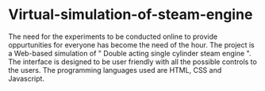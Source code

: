 # Virtual-simulation-of-steam-engine
 The need for the experiments to be conducted online to provide oppurtunities for everyone has become the need of the hour. The project is a Web-based simulation of  " Double acting single cylinder steam engine ". The interface is designed to be user friendly with all the possible controls to the users. The programming languages used are HTML, CSS and Javascript.
